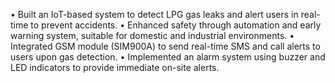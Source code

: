 • Built an IoT-based system to detect LPG gas leaks and alert users in real-time to prevent accidents.
• Enhanced safety through automation and early warning system, suitable for domestic and industrial
environments.
• Integrated GSM module (SIM900A) to send real-time SMS and call alerts to users upon gas detection.
• Implemented an alarm system using buzzer and LED indicators to provide immediate on-site alerts.
